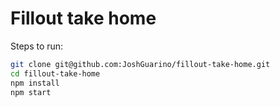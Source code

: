 # Fillout take home

Steps to run:

```bash
git clone git@github.com:JoshGuarino/fillout-take-home.git
cd fillout-take-home
npm install
npm start
```